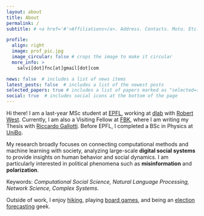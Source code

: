 ```yaml
---
layout: about
title: About
permalink: /
subtitle: # <a href='#'>Affiliations</a>. Address. Contacts. Moto. Etc.

profile:
  align: right
  image: prof_pic.jpg
  image_circular: false # crops the image to make it circular
  more_info: >
    salvi[dot]fnc[at]gmail[dot]com

news: false  # includes a list of news items
latest_posts: false  # includes a list of the newest posts
selected_papers: true # includes a list of papers marked as "selected={true}"
social: true  # includes social icons at the bottom of the page
---
```


Hi there! I am a last-year MSc student at [EPFL](https://www.epfl.ch/en/), working at [dlab](https://dlab.epfl.ch/) with [Robert West](https://dlab.epfl.ch/people/west/). Currently, I am also a Visiting Fellow at [FBK](https://www.fbk.eu/it/), where I am writing my Thesis with [Riccardo Gallotti](https://chub.fbk.eu/team). Before EPFL, I completed a BSc in Physics at [UniBo](https://www.unibo.it/it).

My research broadly focuses on connecting computational methods and machine learning with society, analyzing large-scale **digital social systems** to provide insights on human behavior and social dynamics. I am particularly interested in political phenomena such as **misinformation** and **polarization**.

Keywords: *Computational Social Science, Natural Language Processing, Network Science, Complex Systems*.

Outside of work, I enjoy [hiking](/assets/img/hiking.jpg), playing [board games](/assets/img/boardgames.jpg), and being an [election forecasting](https://projects.fivethirtyeight.com/2022-election-forecast/) geek.